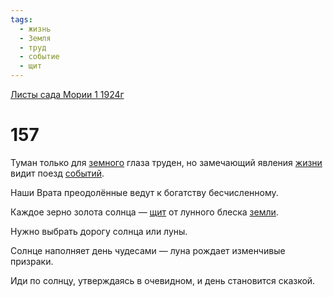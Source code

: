 ```yaml
---
tags:
  - жизнь
  - Земля
  - труд
  - событие
  - щит
---
```


[Листы сада Мории 1 1924г](/agni/1924)

# 157
Туман только для [земного](/tag/#Земля) глаза труден, но замечающий явления [жизни](/tag/#жизнь) видит поезд [событий](/tag/#событие).   

Наши Врата преодолённые ведут к богатству бесчисленному.   

Каждое зерно золота солнца — [щит](/tag/#щит) от лунного блеска [земли](/tag/#Земля).   

Нужно выбрать дорогу солнца или луны.   

Солнце наполняет день чудесами — луна рождает изменчивые призраки.   

Иди по солнцу, утверждаясь в очевидном, и день становится сказкой.   


